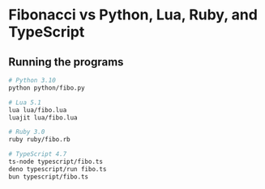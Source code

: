 # Fibonacci vs Python, Lua, Ruby, and TypeScript

## Running the programs

```bash
# Python 3.10
python python/fibo.py

# Lua 5.1
lua lua/fibo.lua
luajit lua/fibo.lua

# Ruby 3.0
ruby ruby/fibo.rb

# TypeScript 4.7
ts-node typescript/fibo.ts
deno typescript/run fibo.ts
bun typescript/fibo.ts
```
